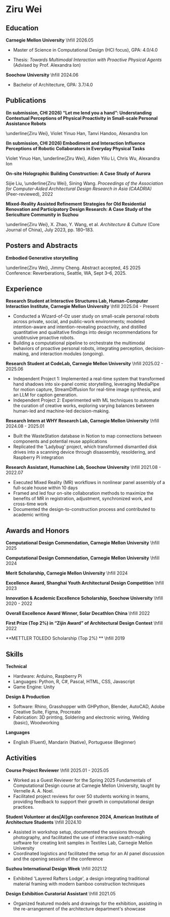 # Ziru Wei

## Education

**Carnegie Mellon University** \hfill 2026.05

- Master of Science in Computational Design (HCI focus), GPA: 4.0/4.0

- Thesis: *Towards Multimodal Interaction with Proactive Physical Agents* (Advised by Prof. Alexandra Ion)


**Soochow University** \hfill 2024.06

- Bachelor of Architecture, GPA: 3.7/4.0


## Publications
**(In submission, CHI 2026) “Let me lend you a hand”: Understanding Contextual Perceptions of Physical Proactivity in Small-scale Personal Assistance Robots**

\underline{Ziru Wei}, Violet Yinuo Han, Tanvi Handoo, Alexandra Ion

**(In submission, CHI 2026) Embodiment and Interaction Influence Perceptions of Robotic Collaborators in Everyday Physical Tasks**

Violet Yinuo Han, \underline{Ziru Wei}, Aiden Yiliu Li, Chris Wu, Alexandra Ion

**On-site Holographic Building Construction: A Case Study of Aurora**

Sijie Liu, \underline{Ziru Wei}, Sining Wang. *Proceedings of the Association for Computer-Aided Architectural Design Research in Asia (CAADRIA)* (Peer-reviewed), 2022

**Mixed-Reality Assisted Refinement Strategies for Old Residential Renovation and Participatory Design Research: A Case Study of the Sericulture Community in Suzhou**

\underline{Ziru Wei}, X. Zhao, Y. Wang, et al. *Architecture & Culture* (Core Journal of China), July 2023, pp. 180–183.

## Posters and Abstracts
**Embodied Generative storytelling**

\underline{Ziru Wei}, Jimmy Cheng. Abstract accepted, 4S 2025 Conference: Reverberations, Seattle, WA, Sept 3–6, 2025.

## Experience

**Research Student at Interactive Structures Lab, Human-Computer Interaction Institute, Carnegie Mellon University** \hfill 2025.04 - Present

- Conducted a Wizard-of-Oz user study on small-scale personal robots across private, social, and public-work environments; modeled intention-aware and intention-revealing proactivity, and distilled quantitative and qualitative findings into design recommendations for unobtrusive proactive robots.
- Building a computational pipeline to orchestrate the multimodal behaviors of proactive personal robots, integrating perception, decision-making, and interaction modules (ongoing).



**Research Student at CodeLab, Carnegie Mellon University** \hfill 2025.02 - 2025.06

- Independent Project 1: Implemented a real-time system that transformed hand shadows into six-panel comic storytelling, leveraging MediaPipe for motion capture, StreamDiffusion for real-time image synthesis, and an LLM for caption generation.
- Independent Project 2: Experimented with ML techniques to automate the curation of creative works, exploring varying balances between human-led and machine-led decision-making.



**Research Intern at WHY Research Lab, Carnegie Mellon University** \hfill 2024.08 - 2025.01

- Built the WasteStation database in Notion to map connections between components and potential reuse applications
- Replicated the 'Ladybug' project, which transformed dismantled disk drives into a scanning device through disassembly, resoldering, and Raspberry Pi integration



**Research Assistant, Humachine Lab, Soochow University** \hfill 2021.08 - 2022.07

- Executed Mixed Reality (MR) workflows in nonlinear panel assembly of a full-scale house within 10 days
- Framed and led four on-site collaboration methods to maximize the benefits of MR in registration, adjustment, synchronized work, and cross-time work
- Documented the design-to-construction process and contributed to academic writing


## Awards and Honors

**Computational Design Commendation, Carnegie Mellon University** \hfill 2025



**Computational Design Commendation, Carnegie Mellon University** \hfill 2024



**Merit Scholarship, Carnegie Mellon University** \hfill 2024



**Excellence Award, Shanghai Youth Architectural Design Competition** \hfill 2023



**Innovation & Academic Excellence Scholarship, Soochow University** \hfill 2020 - 2022



**Overall Excellence Award Winner, Solar Decathlon China** \hfill 2022



**First Prize (Top 2%) in “Zijin Award” of Architectural Design Contest** \hfill 2022



**METTLER TOLEDO Scholarship (Top 2%) ** \hfill 2019


## Skills

**Technical**

- Hardware: Arduino, Raspberry Pi
- Languages: Python, R, C#, Pascal, HTML, CSS, Javascript
- Game Engine: Unity


**Design & Production**

- Software: Rhino, Grasshopper with GHPython, Blender, AutoCAD, Adobe Creative Suite, Figma, Procreate
- Fabrication: 3D printing, Soldering and electronic wiring, Welding (basic), Woodworking


**Languages**

- English (Fluent), Mandarin (Native), Portuguese (Beginner)

## Activities

**Course Project Reviewer** \hfill 2025.01 - 2025.05

- Worked as a Guest Reviewer for the Spring 2025 Fundamentals of Computational Design course at Carnegie Mellon University, taught by Vernelle A. A. Noel.
- Facilitated project reviews for over 50 students working in teams, providing feedback to support their growth in computational design practices.



**Student Volunteer at des[AI]gn conference 2024, American Institute of Architecture Students** \hfill 2024.10

- Assisted in workshop setup, documented the sessions through photography, and facilitated the use of interactive swatch-making software for creating knit samples in Textiles Lab, Carnegie Mellon University
- Coordinated logistics and facilitated the setup for an AI panel discussion and the opening session of the conference


**Suzhou International Design Week** \hfill 2021.12

- Exhibited 'Layered Rafters Lodge', a design integrating traditional material framing with modern bamboo construction techniques


**Design Exhibition Curatorial Assistant** \hfill 2021.05

- Organized featured models and drawings for the exhibition, assisting in the re-arrangement of the architecture department's showcase


